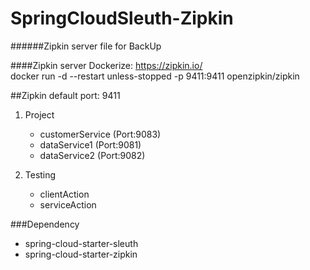 # SpringCloudSleuth-Zipkin

######Zipkin server file for BackUp

####Zipkin server Dockerize:
https://zipkin.io/
<br>
docker run -d --restart unless-stopped -p 9411:9411 openzipkin/zipkin

##Zipkin default port: 9411



1. Project
    * customerService   (Port:9083)
    * dataService1      (Port:9081)
    * dataService2      (Port:9082)




2. Testing

    * clientAction
    * serviceAction
    
    
###Dependency
* spring-cloud-starter-sleuth
* spring-cloud-starter-zipkin